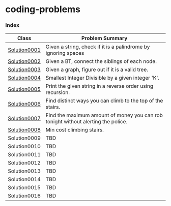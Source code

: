 # coding-problems

### Index

Class | Problem Summary                                                |
--- |----------------------------------------------------------------|
[Solution0001](../master/src/main/java/leetcode/practice/Solution0001.java) | Given a string, check if it is a palindrome by ignoring spaces |
[Solution0002](../master/src/main/java/leetcode/practice/Solution0002.java) | Given a BT, connect the siblings of each node.                 |
[Solution0003](../master/src/main/java/leetcode/practice/Solution0003.java) | Given a graph, figure out if it is a valid tree.               |
[Solution0004](../master/src/main/java/leetcode/practice/Solution0004.java) | Smallest Integer Divisible by a given integer 'K'.             |
[Solution0005](../master/src/main/java/leetcode/practice/Solution0005.java) | Print the given string in a reverse order using recursion.     |
[Solution0006](../master/src/main/java/leetcode/practice/Solution0006.java) | Find distinct ways you can climb to the top of the stairs.     |
[Solution0007](../master/src/main/java/leetcode/practice/Solution0007.java) | Find the maximum amount of money you can rob tonight without alerting the police.                                                          |
[Solution0008](../master/src/main/java/leetcode/practice/Solution0008.java) | Min cost climbing stairs.  |
Solution0009 | TBD                                                            |
Solution0010 | TBD                                                            |
Solution0011 | TBD                                                            |
Solution0012 | TBD                                                            |
Solution0013 | TBD                                                            |
Solution0014 | TBD                                                            |
Solution0015 | TBD                                                            |
Solution0016 | TBD                                                            |


